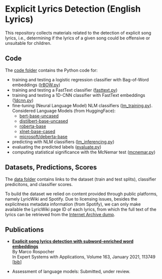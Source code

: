# Explicit Lyrics Detection (English Lyrics)

This repository collects materials related to the detection of explicit song lyrics, i.e., determining if the lyrics of a given song could be offensive or unsuitable for children.

## Code

The [code folder](code) contains the Python code for:

* training and testing a logistic regression classifier with Bag-of-Word embeddings ([lrBOW.py](code/lrBOW.py))
* training and testing a FastText classifier ([fasttext.py](code/fasttext.py))
* training and testing a 1D-CNN classifier with FastText embeddings ([1dcnn.py](code/1dcnn.py))
* fine-tuning (Neural Language Model) NLM classifiers ([lm_training.py](code/lm_training.py)). Considered Language Models (from HuggingFace):
  * [bert-base-uncased](https://huggingface.co/bert-base-uncased)
  * [distilbert-base-uncased](https://huggingface.co/distilbert-base-uncased)
  * [roberta-base](https://huggingface.co/roberta-base)
  * [xlnet-base-cased](https://huggingface.co/xlnet-base-cased)
  * [microsoft/deberta-base](https://huggingface.co/microsoft/deberta-base)
* predicting with NLM classifiers ([lm_inferencing.py](code/lm_inferencing.py)) 
* evaluating the predicted labels ([evaluate.py](code/evaluate.py)) 
* computing statistical significance with the McNemar test ([mcnemar.py](code/mcnemar.py)) 


## Datasets, Predictions, Scores

The [data folder](data) contains links to the dataset (train and test splits), classifier predicitons, and classifier scores.

To build the dataset we relied on content provided through public platforms, namely LyricWiki and Spotify.
Due to licensing issues, besides the explicitness metadata information (from Spotify), we can only make available the LyricWiki page ID of each lyrics, from which the full text of the lyrics can be retrieved from the [Internet Archive dump](https://archive.org/download/wiki-lyricsfandomcom/).

## Publications

* **[Explicit song lyrics detection with subword-enriched word embeddings](https://doi.org/10.1016/j.eswa.2020.113749)**<br/>
    By Marco Rospocher<br/>
    In Expert Systems with Applications, Volume 163, January 2021, 113749<br/>
    [[bib](https://marcorospocher.com/files/bibs/2021eswa.bib)] 
    
* Assessment of language models: Submitted, under review.
